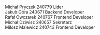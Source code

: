 Michał Pryczek 240779 Lider<br />
Jakub Góra 240671 Backend Developer<br />
Rafał Owczarek 240767 Frontend Developer<br />
Michał Dziwisz 240657 Sekretarz<br />
Miłosz Malewicz 240743 Frontend Developer<br />
